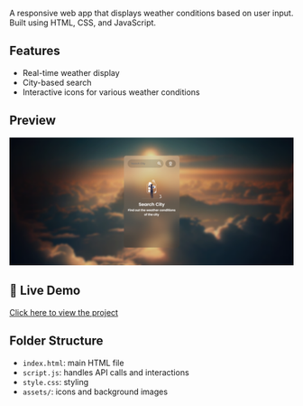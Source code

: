 
A responsive web app that displays weather conditions based on user input. Built using HTML, CSS, and JavaScript.

## Features
- Real-time weather display
- City-based search
- Interactive icons for various weather conditions

## Preview
![screenshot](assets/message/Preview.png)

## 🔗 Live Demo  
[Click here to view the project]([[https://yourusername.github.io/your-repo-name/](https://abdelrahmanharidyy.github.io/Weather-App/)](https://abdelrahmanharidyy.github.io/Weather-App/))

## Folder Structure
- `index.html`: main HTML file
- `script.js`: handles API calls and interactions
- `style.css`: styling
- `assets/`: icons and background images
